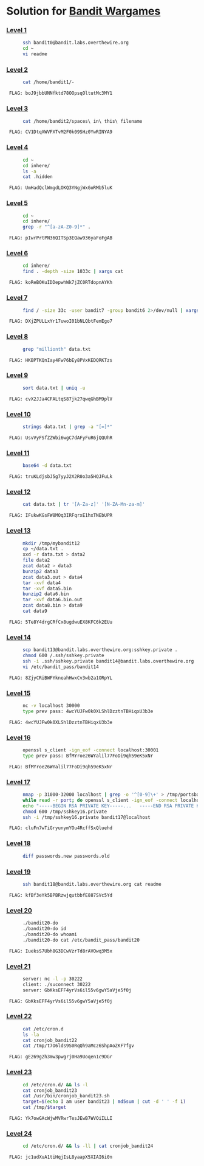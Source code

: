 # Solution for [Bandit Wargames](http://overthewire.org/wargames/bandit/)



### [Level 1](http://overthewire.org/wargames/bandit/bandit1.html)
```sh
      ssh bandit0@bandit.labs.overthewire.org
      cd ~
      vi readme
```           


### [Level 2](http://overthewire.org/wargames/bandit/bandit2.html)                    
```sh
      cat /home/bandit1/-
```
``` FLAG: boJ9jbbUNNfktd78OOpsqOltutMc3MY1``` 


### [Level 3](http://overthewire.org/wargames/bandit/bandit3.html)
                    
```sh
      cat /home/bandit2/spaces\ in\ this\ filename
``` 
``` FLAG: CV1DtqXWVFXTvM2F0k09SHz0YwRINYA9```


### [Level 4](http://overthewire.org/wargames/bandit/bandit4.html)                 
```sh 
      cd ~
      cd inhere/
      ls -a
      cat .hidden
``` 
``` FLAG: UmHadQclWmgdLOKQ3YNgjWxGoRMb5luK```


### [Level 5](http://overthewire.org/wargames/bandit/bandit5.html)

```sh 
      cd ~
      cd inhere/
      grep -r "^[a-zA-Z0-9]*" .
```
``` FLAG: pIwrPrtPN36QITSp3EQaw936yaFoFgAB```


### [Level 6](http://overthewire.org/wargames/bandit/bandit6.html)

```sh 
      cd inhere/
      find . -depth -size 1033c | xargs cat
``` 
``` FLAG: koReBOKuIDDepwhWk7jZC0RTdopnAYKh```


### [Level 7](http://overthewire.org/wargames/bandit/bandit7.html)

```sh
      find / -size 33c -user bandit7 -group bandit6 2>/dev/null | xargs cat
```
``` FLAG: DXjZPULLxYr17uwoI01bNLQbtFemEgo7```


### [Level 8](http://overthewire.org/wargames/bandit/bandit8.html)

```sh
      grep "millionth" data.txt
```
``` FLAG: HKBPTKQnIay4Fw76bEy8PVxKEDQRKTzs```


### [Level 9](http://overthewire.org/wargames/bandit/bandit9.html)
                    
```sh
      sort data.txt | uniq -u
```
``` FLAG: cvX2JJa4CFALtqS87jk27qwqGhBM9plV```


### [Level 10](http://overthewire.org/wargames/bandit/bandit10.html)
                   
```sh
      strings data.txt | grep -a "[=]*"
```
``` FLAG: UsvVyFSfZZWbi6wgC7dAFyFuR6jQQUhR```


### [Level 11](http://overthewire.org/wargames/bandit/bandit11.html)
                    
```sh
      base64 -d data.txt
```   
``` FLAG: truKLdjsbJ5g7yyJ2X2R0o3a5HQJFuLk```


### [Level 12](http://overthewire.org/wargames/bandit/bandit12.html)
                    
```sh
      cat data.txt | tr '[A-Za-z]' '[N-ZA-Mn-za-m]'
```
``` FLAG: IFukwKGsFW8MOq3IRFqrxE1hxTNEbUPR```


### [Level 13](http://overthewire.org/wargames/bandit/bandit13.html)
                    
```sh
      mkdir /tmp/mybandit12
      cp ~/data.txt .
      xxd -r data.txt > data2
      file data2
      zcat data2 > data3
      bunzip2 data3
      zcat data3.out > data4
      tar -xvf data4
      tar -xvf data5.bin
      bunzip2 data6.bin
      tar -xvf data6.bin.out
      zcat data8.bin > data9
      cat data9
```
``` FLAG: 5Te8Y4drgCRfCx8ugdwuEX8KFC6k2EUu```


### [Level 14](http://overthewire.org/wargames/bandit/bandit14.html)
                    
```sh
      scp bandit13@bandit.labs.overthewire.org:sshkey.private .
      chmod 600 /.ssh/sshkey.private
      ssh -i .ssh/sshkey.private bandit14@bandit.labs.overthewire.org
      vi /etc/bandit_pass/bandit14
```
``` FLAG: 8ZjyCRiBWFYkneahHwxCv3wb2a1ORpYL```


### [Level 15](http://overthewire.org/wargames/bandit/bandit15.html)
                    
```sh
      nc -v localhost 30000
      type prev pass: 4wcYUJFw0k0XLShlDzztnTBHiqxU3b3e
```
``` FLAG: 4wcYUJFw0k0XLShlDzztnTBHiqxU3b3e```


### [Level 16](http://overthewire.org/wargames/bandit/bandit16.html)
                   
```sh
      openssl s_client -ign_eof -connect localhost:30001
      type prev pass: BfMYroe26WYalil77FoDi9qh59eK5xNr
```
``` FLAG: BfMYroe26WYalil77FoDi9qh59eK5xNr```


### [Level 17](http://overthewire.org/wargames/bandit/bandit17.html)
                    
```sh
      nmap -p 31000-32000 localhost | grep -o '^[0-9]\+' > /tmp/portsbandit16
      while read -r port; do openssl s_client -ign_eof -connect localhost:$port; echo "checking port: "$port" ..."; done < /tmp/portsbandit16;
      echo "-----BEGIN RSA PRIVATE KEY-----...   -----END RSA PRIVATE KEY-----" > /tmp/sshkey16.private
      chmod 600 /tmp/sshkey16.private
      ssh -i /tmp/sshkey16.private bandit17@localhost
```
``` FLAG: cluFn7wTiGryunymYOu4RcffSxQluehd```


### [Level 18](http://overthewire.org/wargames/bandit/bandit18.html)
```sh
      diff passwords.new passwords.old
```


### [Level 19](http://overthewire.org/wargames/bandit/bandit19.html)
                    
```sh
      ssh bandit18@bandit.labs.overthewire.org cat readme
```
``` FLAG: kfBf3eYk5BPBRzwjqutbbfE887SVc5Yd```


### [Level 20](http://overthewire.org/wargames/bandit/bandit20.html)
                 
```sh
      ./bandit20-do
      ./bandit20-do id
      ./bandit20-do whoami
      ./bandit20-do cat /etc/bandit_pass/bandit20
```
``` FLAG: IueksS7Ubh8G3DCwVzrTd8rAVOwq3M5x```


### [Level 21](http://overthewire.org/wargames/bandit/bandit21.html)
                    
```sh
      server: nc -l -p 30222
      client: ./suconnect 30222
      server: GbKksEFF4yrVs6il55v6gwY5aVje5f0j
```
``` FLAG: GbKksEFF4yrVs6il55v6gwY5aVje5f0j```


### [Level 22](http://overthewire.org/wargames/bandit/bandit22.html)
                    
```sh   
      cat /etc/cron.d
      ls -la
      cat cronjob_bandit22
      cat /tmp/t7O6lds9S0RqQh9aMcz6ShpAoZKF7fgv
```
``` FLAG: gE269g2h3mw3pwgrj0Ha9Uoqen1c9DGr```


### [Level 23](http://overthewire.org/wargames/bandit/bandit23.html)
                    
```sh   
      cd /etc/cron.d/ && ls -l
      cat cronjob_bandit23 
      cat /usr/bin/cronjob_bandit23.sh
      target=$(echo I am user bandit23 | md5sum | cut -d ' ' -f 1)
      cat /tmp/$target
```
``` FLAG: Yk7owGAcWjwMVRwrTesJEwB7WVOiILLI```


### [Level 24](http://overthewire.org/wargames/bandit/bandit24.html)
                    
```sh  
      cd /etc/cron.d/ && ls -ll | cat cronjob_bandit24
``` 
``` FLAG: jc1udXuA1tiHqjIsL8yaapX5XIAI6i0n```






